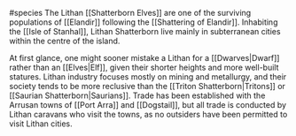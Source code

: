 #species
The Lithan [[Shatterborn Elves]] are one of the surviving populations of [[Elandir]] following the [[Shattering of Elandir]]. Inhabiting the [[Isle of Stanhal]], Lithan Shatterborn live mainly in subterranean cities within the centre of the island. 

At first glance, one might sooner mistake a Lithan for a [[Dwarves|Dwarf]] rather than an [[Elves|Elf]], given their shorter heights and more well-built statures. Lithan industry focuses mostly on mining and metallurgy, and their society tends to be more reclusive than the [[Triton Shatterborn|Tritons]] or [[Saurian Shatterborn|Saurians]]. Trade has been established with the Arrusan towns of [[Port Arra]] and [[Dogstail]], but all trade is conducted by Lithan caravans who visit the towns, as no outsiders have been permitted to visit Lithan cities.